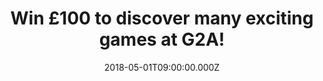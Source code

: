 ---
campaign-uuid: "c-98b8e5c7-7516-4788-8f48-1d65a38a1350"
type: "Preview"
category: "competition"
date: "2018-05-01T09:00:00.000Z"
end-date: "2018-06-01T23:59:00.000Z"
disable-form: false
is_promoted: false
has_entry_page: true
title: "Win £100 to discover many exciting games at G2A!"
competition-description: "<p>Calling all gamers out there! We have great news for\
  \ you! We’re giving away a £100 voucher for you to spend at the fastest growing\
  \ digital gaming marketplace in the world: G2A!</p> \r\n<p>Liking what you hear?\
  \ Click below to get involved!</p>"
hero-header: "Win £100 to discover many exciting games at G2A!"
terms-confirmation: "N/A"
banner-img: "https://assets.expresslyapp.com/asset-4997008a-a904-460f-ab65-eecbc48641de.jpg"
logo-left-href: "http://g2a.com"
logo-left-image: "https://assets.expresslyapp.com/asset-2c869b3a-c212-4099-9a95-887e898331e2.jpg"
logo-left-title: "G2A"
bg-image-hero: "https://assets.expresslyapp.com/asset-72f5fd89-4c77-495b-9c7b-d3a6bd8d9143.jpg"
bg-image-first: "https://assets.expresslyapp.com/asset-55bf271b-e937-4346-b06b-dd66393f8090.jpg"
bg-image-second: "https://assets.expresslyapp.com/asset-05768a75-4217-42ac-b1fa-041a846ffe0b.jpg"
section1-content: "<p>At G2A they want to reinvent the simplicity of global trade.\
  \ That’s why they  have become the fastest growing digital gaming marketplace in\
  \ the world with more than 16 million happy users.</p> \r\n<p>Digital gaming products\
  \ are making G2A the highest site in the gaming industry spreading rapidly across\
  \ the globe!</p>\r\n<p>This go-to marketplace is the best site to buy thousands\
  \ of products at attractive prices!</p>"
section2-content: "<p>Leader of the Region in Financial Services, Best Deal of the\
  \ year 2017, Company of the year, Innovation in Costumer Experience, Innovative\
  \ Cross Cultural Trainingfor Gamers, Cross Cultural Customer Experience,G2A Land\
  \ Oculus Virtual Reality are some of its numerous awards</p>\r\n<p>If you’re looking\
  \ forward to join the G2A community, now thanks to NME AAA you can, because we are\
  \ giving YOU the chance to win £100 to spend at G2A!</p>\r\n<p>Enter the form below\
  \ and you could discover and enjoy tons of games at G2A!</p>"
entry-title: "Win £100 to discover many exciting games at G2A!"
entry-content: "<p>Enter the draw to win a £100 to discover many exciting games at\
  \ G2A and enjoy your favourite games by completing the form below before 23.59pm\
  \ on 01/07/2018.</p>"
has-winner: false
prize-description: "£100 to discover many exciting games at G2A."
special-conditions: "Multiple entries are allowed up to one every 24 hours."
---